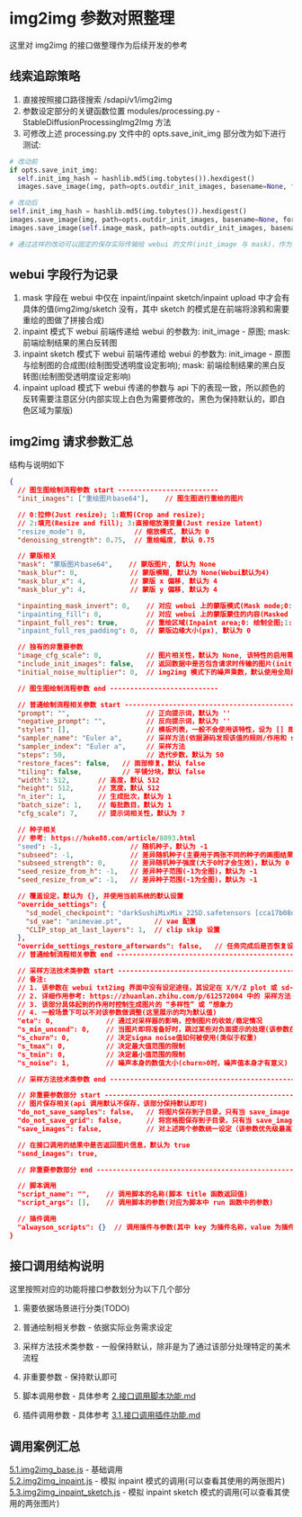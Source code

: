 # img2img 参数对照整理
这里对 img2img 的接口做整理作为后续开发的参考

## 线索追踪策略
1. 直接按照接口路径搜索 /sdapi/v1/img2img  
1. 参数设定部分的关键函数位置 modules/processing.py - StableDiffusionProcessingImg2Img 方法  
1. 可修改上述 processing.py 文件中的 opts.save_init_img 部分改为如下进行测试:  
```py
# 改动前
if opts.save_init_img:
  self.init_img_hash = hashlib.md5(img.tobytes()).hexdigest()
  images.save_image(img, path=opts.outdir_init_images, basename=None, forced_filename=self.init_img_hash, save_to_dirs=False)

# 改动后
self.init_img_hash = hashlib.md5(img.tobytes()).hexdigest()
images.save_image(img, path=opts.outdir_init_images, basename=None, forced_filename=self.init_img_hash, save_to_dirs=False)
images.save_image(self.image_mask, path=opts.outdir_init_images, basename=None, forced_filename='mask-' + self.init_img_hash, save_to_dirs=False)

# 通过这样的改动可以固定的保存实际传输给 webui 的文件(init_image 与 mask)，作为接口调用时的参考与验证
```

## webui 字段行为记录
1. mask 字段在 webui 中仅在 inpaint/inpaint sketch/inpaint upload 中才会有具体的值(img2img/sketch 没有，其中 sketch 的模式是在前端将涂鸦和需要重绘的图做了拼接合成)  
1. inpaint 模式下 webui 前端传递给 webui 的参数为: init_image - 原图; mask: 前端绘制结果的黑白反转图  
1. inpaint sketch 模式下 webui 前端传递给 webui 的参数为: init_image - 原图与绘制图的合成图(绘制图受透明度设定影响); mask: 前端绘制结果的黑白反转图(绘制图受透明度设定影响)  
1. inpaint upload 模式下 webui 传递的参数与 api 下的表现一致，所以颜色的反转需要注意区分(内部实现上白色为需要修改的，黑色为保持默认的，即白色区域为蒙版)  

## img2img 请求参数汇总
结构与说明如下  
```json
{
  // 图生图绘制流程参数 start -------------------------
  "init_images": ["重绘图片base64"],    // 图生图进行重绘的图片

  // 0:拉伸(Just resize); 1:裁剪(Crop and resize);
  // 2:填充(Resize and fill); 3:直接缩放潜变量(Just resize latent)
  "resize_mode": 0,            // 缩放模式, 默认为 0
  "denoising_strength": 0.75,  // 重绘幅度, 默认 0.75

  // 蒙版相关
  "mask": "蒙版图片base64",    // 蒙版图片, 默认为 None
  "mask_blur": 0,             // 蒙版模糊, 默认为 None(Webui默认为4)
  "mask_blur_x": 4,           // 蒙版 x 偏移, 默认为 4
  "mask_blur_y": 4,           // 蒙版 y 偏移, 默认为 4

  "inpainting_mask_invert": 0,    // 对应 webui 上的蒙版模式(Mask mode;0: 重绘蒙版内容;1: 重绘非蒙版内容)，默认为 0
  "inpainting_fill": 0,           // 对应 webui 上的蒙版蒙住的内容(Masked content;0: 填充fill;1: 原图original;2:潜变量噪声latent nosise;3: 潜变量噪声零latent nothing), 默认为 0，webui 推荐选 1
  "inpaint_full_res": true,       // 重绘区域(Inpaint area;0: 绘制全图;1: 仅蒙版)，默认为 true(实际为1)，webui 推荐选 0
  "inpaint_full_res_padding": 0,  // 蒙版边缘大小(px), 默认为 0

  // 独有的非重要参数
  "image_cfg_scale": 0,           // 图片相关性，默认为 None, 该特性的启用需要模型本身支持(具体到模型上的参数要求 cond_stage_key 为 'edit', 而一般场景下该参数为 'txt')
  "include_init_images": false,   // 返回数据中是否包含请求时传输的图片(init_images 与 mask), 默认为 false
  "initial_noise_multiplier": 0,  // img2img 模式下的噪声乘数，默认使用全局配置(1.0)，不传参数时为 None(依据原理大致可以推测该参数用于增加生成图的随机性)

  // 图生图绘制流程参数 end ---------------------------

  // 普通绘制流程相关参数 start -------------------------------------------
  "prompt": "",                   // 正向提示词，默认为 ''
  "negative_prompt": "",          // 反向提示词，默认为 ''
  "styles": [],                   // 模板列表，一般不会使用该特性，设为 [] 即可，默认为 []
  "sampler_name": "Euler a",      // 采样方法(依据源码发现该值的规则/作用和 sampler_index 相同, 同时设定时, sampler_name的优先级更高)，默认取第一个
  "sampler_index": "Euler a",     // 采样方法
  "steps": 50,                    // 迭代步数，默认为 50
  "restore_faces": false,   // 面部修复，默认 false
  "tiling": false,          // 平铺分块，默认 false
  "width": 512,       // 高度，默认 512
  "height": 512,      // 宽度，默认 512
  "n_iter": 1,        // 生成批次，默认为 1
  "batch_size": 1,    // 每批数目，默认为 1
  "cfg_scale": 7,     // 提示词相关性，默认为 7

  // 种子相关
  // 参考: https://huke88.com/article/8093.html
  "seed": -1,                 // 随机种子，默认为 -1
  "subseed": -1,              // 差异随机种子(主要用于两张不同的种子的画图结果融合)，默认为 -1
  "subseed_strength": 0,      // 差异随机种子强度(大于0时才会生效)，默认为 0
  "seed_resize_from_h": -1,   // 差异种子范围(-1为全图)，默认为 -1
  "seed_resize_from_w": -1,   // 差异种子范围(-1为全图)，默认为 -1

  // 覆盖设定，默认为 {}, 并使用当前系统的默认设置
  "override_settings": {
    "sd_model_checkpoint": "darkSushiMixMix_225D.safetensors [cca17b08da]",   // 基础模型配置
    "sd_vae": "animevae.pt",        // vae 配置
    "CLIP_stop_at_last_layers": 1,  // clip skip 设置
  },
  "override_settings_restore_afterwards": false,   // 任务完成后是否恢复设定，默认为 true，设置为 false 时会修改当前 webui 的设定
  // 普通绘制流程相关参数 end ---------------------------------------------

  // 采样方法技术类参数 start ---------------------------------------------
  // 备注: 
  // 1. 该参数在 webui txt2img 界面中没有设定途径，其设定在 X/Y/Z plot 或 sd-webui 的采样器设定中
  // 2. 详细作用参考: https://zhuanlan.zhihu.com/p/612572004 中的 采样方法 - eta/sigma参数 部分
  // 3. 该部分具体起到的作用时控制生成图片的 “多样性” 或 “想象力
  // 4. 一般场景下可以不对该参数做调整(这里展示的均为默认值)
  "eta": 0,             // 通过对采样器的影响，控制图片的收敛/稳定情况
  "s_min_uncond": 0,    // 当图片即将准备好时，跳过某些对负面提示的处理(该参数在 设置-Optimization 中设定)
  "s_churn": 0,         // 决定sigma noise值如何被使用(类似于权重)
  "s_tmax": 0,          // 决定最大值范围的限制
  "s_tmin": 0,          // 决定最小值范围的限制
  "s_noise": 1,         // 噪声本身的数值大小(churn>0时，噪声值本身才有意义)

  // 采样方法技术类参数 end -----------------------------------------------

  // 非重要参数部分 start -------------------------------------------------
  // 图片保存相关(api 调用默认不保存，该部分保持默认即可)
  "do_not_save_samples": false,   // 将图片保存到子目录，只有当 save_image 为 true 时才会生效，默认为 false
  "do_not_save_grid": false,      // 将宫格图保存到子目录，只有当 save_image 为 true 时才会生效，默认为 false
  "save_images": false,           // 对上述两个参数统一设定（该参数优先级最高），默认为 false

  // 在接口调用的结果中是否返回图片信息，默认为 true
  "send_images": true,

  // 非重要参数部分 end ---------------------------------------------------

  // 脚本调用
  "script_name": "",    // 调用脚本的名称(脚本 title 函数返回值)
  "script_args": [],    // 调用脚本的参数(对应为脚本中 run 函数中的参数)

  // 插件调用
  "alwayson_scripts": {}  // 调用插件与参数(其中 key 为插件名称，value 为插件参数)
}
```

## 接口调用结构说明
这里按照对应的功能将接口参数划分为以下几个部分  
1. 需要依据场景进行分类(TODO)  

1. 普通绘制相关参数 - 依据实际业务需求设定  
1. 采样方法技术类参数 - 一般保持默认，除非是为了通过该部分处理特定的美术流程  
1. 非重要参数 - 保持默认即可  
1. 脚本调用参数 - 具体参考 [2.接口调用脚本功能.md](/docs/sd-api/2.接口调用脚本功能.md)  
1. 插件调用参数 - 具体参考 [3.1.接口调用插件功能.md](/docs/sd-api/3.1.接口调用插件功能.md)

## 调用案例汇总
[5.1.img2img_base.js](/sd-api-test/5.1.img2img_base.js) - 基础调用  
[5.2.img2img_inpaint.js](/sd-api-test/5.2.img2img_inpaint.js) - 模拟 inpaint 模式的调用(可以查看其使用的两张图片)  
[5.3.img2img_inpaint_sketch.js](/sd-api-test/5.3.img2img_inpaint_sketch.js) - 模拟 inpaint sketch 模式的调用(可以查看其使用的两张图片)  
